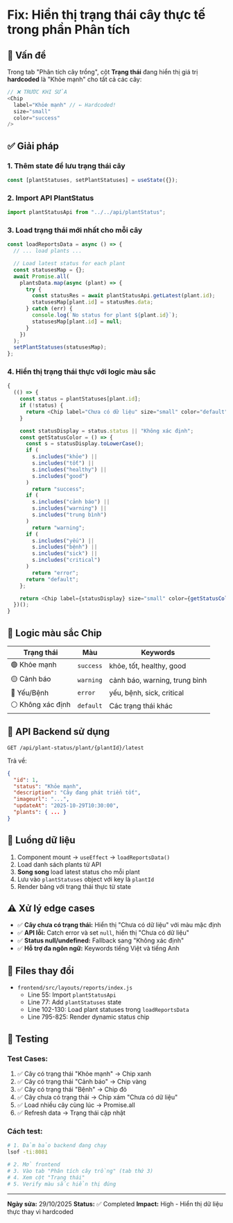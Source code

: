 # Fix: Hiển thị trạng thái cây thực tế trong phần Phân tích

## 🐛 Vấn đề

Trong tab "Phân tích cây trồng", cột **Trạng thái** đang hiển thị giá trị **hardcoded** là "Khỏe mạnh" cho tất cả các cây:

```javascript
// ❌ TRƯỚC KHI SỬA
<Chip
  label="Khỏe mạnh" // ← Hardcoded!
  size="small"
  color="success"
/>
```

## ✅ Giải pháp

### 1. Thêm state để lưu trạng thái cây

```javascript
const [plantStatuses, setPlantStatuses] = useState({});
```

### 2. Import API PlantStatus

```javascript
import plantStatusApi from "../../api/plantStatus";
```

### 3. Load trạng thái mới nhất cho mỗi cây

```javascript
const loadReportsData = async () => {
  // ... load plants ...

  // Load latest status for each plant
  const statusesMap = {};
  await Promise.all(
    plantsData.map(async (plant) => {
      try {
        const statusRes = await plantStatusApi.getLatest(plant.id);
        statusesMap[plant.id] = statusRes.data;
      } catch (err) {
        console.log(`No status for plant ${plant.id}`);
        statusesMap[plant.id] = null;
      }
    })
  );
  setPlantStatuses(statusesMap);
};
```

### 4. Hiển thị trạng thái thực với logic màu sắc

```javascript
{
  (() => {
    const status = plantStatuses[plant.id];
    if (!status) {
      return <Chip label="Chưa có dữ liệu" size="small" color="default" />;
    }

    const statusDisplay = status.status || "Không xác định";
    const getStatusColor = () => {
      const s = statusDisplay.toLowerCase();
      if (
        s.includes("khỏe") ||
        s.includes("tốt") ||
        s.includes("healthy") ||
        s.includes("good")
      )
        return "success";
      if (
        s.includes("cảnh báo") ||
        s.includes("warning") ||
        s.includes("trung bình")
      )
        return "warning";
      if (
        s.includes("yếu") ||
        s.includes("bệnh") ||
        s.includes("sick") ||
        s.includes("critical")
      )
        return "error";
      return "default";
    };

    return <Chip label={statusDisplay} size="small" color={getStatusColor()} />;
  })();
}
```

## 🎨 Logic màu sắc Chip

| Trạng thái        | Màu       | Keywords                      |
| ----------------- | --------- | ----------------------------- |
| 🟢 Khỏe mạnh      | `success` | khỏe, tốt, healthy, good      |
| 🟡 Cảnh báo       | `warning` | cảnh báo, warning, trung bình |
| 🔴 Yếu/Bệnh       | `error`   | yếu, bệnh, sick, critical     |
| ⚪ Không xác định | `default` | Các trạng thái khác           |

## 📡 API Backend sử dụng

```
GET /api/plant-status/plant/{plantId}/latest
```

Trả về:

```json
{
  "id": 1,
  "status": "Khỏe mạnh",
  "description": "Cây đang phát triển tốt",
  "imageurl": "...",
  "updateAt": "2025-10-29T10:30:00",
  "plants": { ... }
}
```

## 🔄 Luồng dữ liệu

1. Component mount → `useEffect` → `loadReportsData()`
2. Load danh sách plants từ API
3. **Song song** load latest status cho mỗi plant
4. Lưu vào `plantStatuses` object với key là `plantId`
5. Render bảng với trạng thái thực từ state

## ⚠️ Xử lý edge cases

- ✅ **Cây chưa có trạng thái:** Hiển thị "Chưa có dữ liệu" với màu mặc định
- ✅ **API lỗi:** Catch error và set `null`, hiển thị "Chưa có dữ liệu"
- ✅ **Status null/undefined:** Fallback sang "Không xác định"
- ✅ **Hỗ trợ đa ngôn ngữ:** Keywords tiếng Việt và tiếng Anh

## 📂 Files thay đổi

- `frontend/src/layouts/reports/index.js`
  - Line 55: Import `plantStatusApi`
  - Line 77: Add `plantStatuses` state
  - Line 102-130: Load plant statuses trong `loadReportsData`
  - Line 795-825: Render dynamic status chip

## 🧪 Testing

### Test Cases:

1. ✅ Cây có trạng thái "Khỏe mạnh" → Chip xanh
2. ✅ Cây có trạng thái "Cảnh báo" → Chip vàng
3. ✅ Cây có trạng thái "Bệnh" → Chip đỏ
4. ✅ Cây chưa có trạng thái → Chip xám "Chưa có dữ liệu"
5. ✅ Load nhiều cây cùng lúc → Promise.all
6. ✅ Refresh data → Trạng thái cập nhật

### Cách test:

```bash
# 1. Đảm bảo backend đang chạy
lsof -ti:8081

# 2. Mở frontend
# 3. Vào tab "Phân tích cây trồng" (tab thứ 3)
# 4. Xem cột "Trạng thái"
# 5. Verify màu sắc hiển thị đúng
```

---

**Ngày sửa:** 29/10/2025
**Status:** ✅ Completed
**Impact:** High - Hiển thị dữ liệu thực thay vì hardcoded
